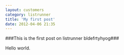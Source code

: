```yaml
---
layout: customers
category: listrunner
title: 'My first post'
date: 2012-04-06 21:35
---
```


###This is the first post on listrunner bldefrtyhyog###

Hello world.


